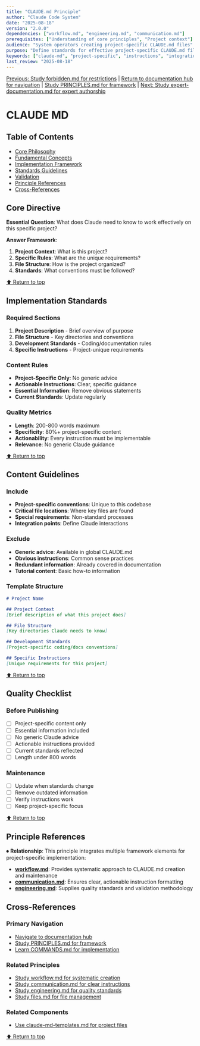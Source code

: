```yaml
---
title: "CLAUDE.md Principle"
author: "Claude Code System"
date: "2025-08-18"
version: "2.0.0"
dependencies: ["workflow.md", "engineering.md", "communication.md"]
prerequisites: ["Understanding of core principles", "Project context"]
audience: "System operators creating project-specific CLAUDE.md files"
purpose: "Define standards for effective project-specific CLAUDE.md files"
keywords: ["claude-md", "project-specific", "instructions", "integration"]
last_review: "2025-08-18"
---
```


[Previous: Study forbidden.md for restrictions](forbidden.md) | [Return to documentation hub for navigation](../index.md) | [Study PRINCIPLES.md for framework](../PRINCIPLES.md) | [Next: Study expert-documentation.md for expert authorship](expert-documentation.md)

# CLAUDE MD

## Table of Contents
- [Core Philosophy](#core-philosophy)
- [Fundamental Concepts](#fundamental-concepts)
- [Implementation Framework](#implementation-framework)
- [Standards Guidelines](#standards-guidelines)
- [Validation](#validation)
- [Principle References](#principle-references)
- [Cross-References](#cross-references)

## Core Directive
**Essential Question**: What does Claude need to know to work effectively on this specific project?

**Answer Framework**:
1. **Project Context**: What is this project?
2. **Specific Rules**: What are the unique requirements?
3. **File Structure**: How is the project organized?
4. **Standards**: What conventions must be followed?

[⬆ Return to top](#claudemd-principle)

## Implementation Standards

### Required Sections
1. **Project Description** - Brief overview of purpose
2. **File Structure** - Key directories and conventions
3. **Development Standards** - Coding/documentation rules
4. **Specific Instructions** - Project-unique requirements

### Content Rules
- **Project-Specific Only**: No generic advice
- **Actionable Instructions**: Clear, specific guidance
- **Essential Information**: Remove obvious statements
- **Current Standards**: Update regularly

### Quality Metrics
- **Length**: 200-800 words maximum
- **Specificity**: 80%+ project-specific content
- **Actionability**: Every instruction must be implementable
- **Relevance**: No generic Claude guidance

[⬆ Return to top](#claudemd-principle)

## Content Guidelines

### Include
- **Project-specific conventions**: Unique to this codebase
- **Critical file locations**: Where key files are found
- **Special requirements**: Non-standard processes
- **Integration points**: Define Claude interactions

### Exclude
- **Generic advice**: Available in global CLAUDE.md
- **Obvious instructions**: Common sense practices
- **Redundant information**: Already covered in documentation
- **Tutorial content**: Basic how-to information

### Template Structure
```markdown
# Project Name

## Project Context
[Brief description of what this project does]

## File Structure  
[Key directories Claude needs to know]

## Development Standards
[Project-specific coding/docs conventions]

## Specific Instructions
[Unique requirements for this project]
```

[⬆ Return to top](#claudemd-principle)

## Quality Checklist

### Before Publishing
- [ ] Project-specific content only
- [ ] Essential information included
- [ ] No generic Claude advice
- [ ] Actionable instructions provided
- [ ] Current standards reflected
- [ ] Length under 800 words

### Maintenance
- [ ] Update when standards change
- [ ] Remove outdated information
- [ ] Verify instructions work
- [ ] Keep project-specific focus

[⬆ Return to top](#claudemd-principle)

## Principle References

⏺ **Relationship**: This principle integrates multiple framework elements for project-specific implementation:
- **[workflow.md](workflow.md)**: Provides systematic approach to CLAUDE.md creation and maintenance
- **[communication.md](communication.md)**: Ensures clear, actionable instruction formatting
- **[engineering.md](engineering.md)**: Supplies quality standards and validation methodology

## Cross-References

### Primary Navigation
- [Navigate to documentation hub](../index.md)
- [Study PRINCIPLES.md for framework](../PRINCIPLES.md)
- [Learn COMMANDS.md for implementation](../COMMANDS.md)

### Related Principles
- [Study workflow.md for systematic creation](workflow.md)
- [Study communication.md for clear instructions](communication.md)
- [Study engineering.md for quality standards](engineering.md)
- [Study files.md for file management](files.md)

### Related Components
- [Use claude-md-templates.md for project files](../components/claude-md-templates.md)

[⬆ Return to top](#claudemd-principle)
